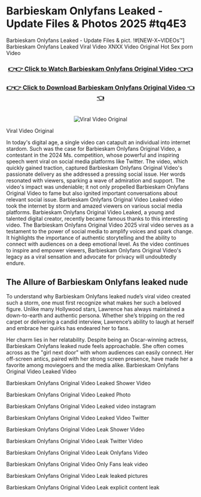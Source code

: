 # Barbieskam Onlyfans Leaked - Update Files & Photos 2025 #tq4E3

Barbieskam Onlyfans Leaked - Update Files & pict. !#[NEW-X~VIDEOs™] Barbieskam Onlyfans Leaked Viral Video XNXX Video Original Hot Sex porn Video
<br>
<div align="center">
<h3><a href="https://links2leaks.com?utm_source=barbieskam&utm_medium=gitlong" rel="nofollow">👉👉 Click to Watch Barbieskam Onlyfans Original Video 👈👈</a></h3>
<h3><a href="https://links2leaks.com?utm_source=barbieskam&utm_medium=gitlong" rel="nofollow">👉👉 Click to Download Barbieskam Onlyfans Original Video 👈👈</a></h3>
<br>
<a href="https://links2leaks.com?utm_source=barbieskam&utm_medium=gitlong" rel="nofollow"><img src="https://i.ibb.co/Gkj2r4b/banner.png" alt="Viral Video Original" style="max-width: 100%; display: inline-block;" data-target="animated-image.originalImage"></a>
</div>

Viral Video Original

In today's digital age, a single video can catapult an individual into internet stardom. Such was the case for Barbieskam Onlyfans Original Video, a contestant in the 2024 Ms. competition, whose powerful and inspiring speech went viral on social media platforms like Twitter.
The video, which quickly gained traction, captured Barbieskam Onlyfans Original Video's passionate delivery as she addressed a pressing social issue. Her words resonated with viewers, sparking a wave of admiration and support. The video's impact was undeniable; it not only propelled Barbieskam Onlyfans Original Video to fame but also ignited important conversations about relevant social issue.
Barbieskam Onlyfans Original Video Leaked video took the internet by storm and amazed viewers on various social media platforms. Barbieskam Onlyfans Original Video Leaked, a young and talented digital creator, recently became famous thanks to this interesting video.
The Barbieskam Onlyfans Original Video 2025 viral video serves as a testament to the power of social media to amplify voices and spark change. It highlights the importance of authentic storytelling and the ability to connect with audiences on a deep emotional level. As the video continues to inspire and empower viewers, Barbieskam Onlyfans Original Video's legacy as a viral sensation and advocate for privacy will undoubtedly endure.

<h2>The Allure of Barbieskam Onlyfans leaked nude</h2>


To understand why Barbieskam Onlyfans leaked nude’s viral video created such a storm, one must first recognize what makes her such a beloved figure. Unlike many Hollywood stars, Lawrence has always maintained a down-to-earth and authentic persona. Whether she’s tripping on the red carpet or delivering a candid interview, Lawrence’s ability to laugh at herself and embrace her quirks has endeared her to fans.

Her charm lies in her relatability. Despite being an Oscar-winning actress, Barbieskam Onlyfans leaked nude feels approachable. She often comes across as the "girl next door" with whom audiences can easily connect. Her off-screen antics, paired with her strong screen presence, have made her a favorite among moviegoers and the media alike.
Barbieskam Onlyfans Original Video Leaked Video

Barbieskam Onlyfans Original Video Leaked Shower Video

Barbieskam Onlyfans Original Video Leaked Photo

Barbieskam Onlyfans Original Video Leaked video instagram

Barbieskam Onlyfans Original Video Leaked Video Twitter

Barbieskam Onlyfans Original Video Leak Shower Video

Barbieskam Onlyfans Original Video Leak Twitter Video

Barbieskam Onlyfans Original Video Leak Onlyfans Video

Barbieskam Onlyfans Original Video Only Fans leak video

Barbieskam Onlyfans Original Video Leak leaked pictures

Barbieskam Onlyfans Original Video Leak explicit content leak